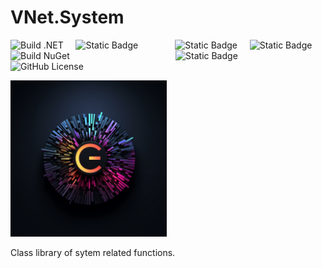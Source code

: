 # VNet.System

![Build .NET](https://github.com/PrimeEagle/VNet.System/actions/workflows/build-dotnet.yml/badge.svg) &nbsp;&nbsp;&nbsp;&nbsp;![Static Badge](https://img.shields.io/badge/Latest_Build-v2.0-blue) &nbsp;&nbsp;&nbsp;&nbsp;&nbsp;&nbsp;&nbsp;&nbsp;&nbsp;&nbsp;&nbsp;&nbsp;&nbsp;&nbsp;![Static Badge](https://img.shields.io/badge/Latest_Release-v2.0-blue) &nbsp;&nbsp;&nbsp;&nbsp;![Static Badge](https://img.shields.io/badge/.NET-8-darkblue)<br>
![Build NuGet](https://github.com/PrimeEagle/VNet.System/actions/workflows/create-nuget.yml/badge.svg) &nbsp;&nbsp;&nbsp;&nbsp;&nbsp;&nbsp;&nbsp;&nbsp;&nbsp;&nbsp;&nbsp;&nbsp;&nbsp;&nbsp;&nbsp;&nbsp;&nbsp;&nbsp;&nbsp;&nbsp;&nbsp;&nbsp;&nbsp;&nbsp;&nbsp;&nbsp;&nbsp;&nbsp;&nbsp;&nbsp;&nbsp;&nbsp;&nbsp;&nbsp;&nbsp;&nbsp;&nbsp;&nbsp;&nbsp;&nbsp;&nbsp; ![Static Badge](https://img.shields.io/badge/NuGet_Package-v3.0-blue)<br>
![GitHub License](https://img.shields.io/github/license/PrimeEagle/PowerShell-eXtreme-Directory)

<img src="https://github.com/PrimeEagle/VNet.System/blob/main/vnet.system.png?raw=true" width="250" />

Class library of sytem related functions.

